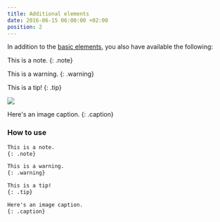 ```yaml
---
title: Additional elements
date: 2016-06-15 06:00:00 +02:00
position: 2
---
```


In addition to the [basic elements](../basic-elements), you also have available the following:

This is a note.
{: .note}

This is a warning.
{: .warning}

This is a tip!
{: .tip}

<img src="/uploads/badge--getting-started.svg" style="max-width: 200px" />

Here's an image caption.
{: .caption}

### How to use

``` markdown
This is a note.
{: .note}

This is a warning.
{: .warning}

This is a tip!
{: .tip}

Here's an image caption.
{: .caption}
```
